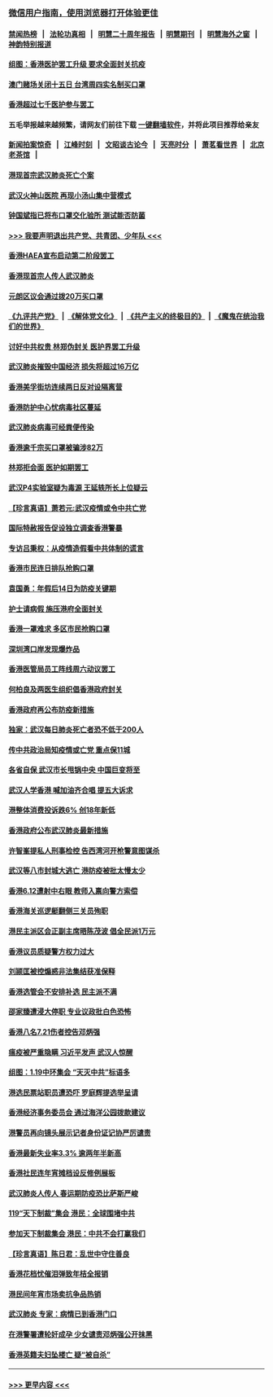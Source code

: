 ### [微信用户指南，使用浏览器打开体验更佳](https://github.com/gfw-breaker/banned-news1/blob/master/indexes/wechat-guide.md?t=0)
#### [禁闻热榜](热点新闻.md?t=0)  &nbsp;&nbsp;|&nbsp;&nbsp; [法轮功真相](https://github.com/gfw-breaker/truth/blob/master/README.md?t=0) &nbsp;&nbsp;|&nbsp;&nbsp; [明慧二十周年报告](https://github.com/gfw-breaker/mh-reports/blob/master/README.md?t=0) &nbsp;&nbsp;|&nbsp;&nbsp;[明慧期刊](https://github.com/gfw-breaker/mh-qikan) &nbsp;&nbsp;|&nbsp;&nbsp; [明慧海外之窗](https://github.com/gfw-breaker/mh-news/blob/master/README.md?t=0) &nbsp;&nbsp;|&nbsp;&nbsp; [神韵特别报道](https://github.com/gfw-breaker/mh-news/blob/master/shenyun.md?t=0)
#### [组图：香港医护罢工升级 要求全面封关抗疫](../pages/nsc415/n11844107.md?t=02051633) 
#### [澳门赌场关闭十五日 台湾周四实名制买口罩](../pages/nsc415/n11845083.md?t=02051633) 
#### [香港超过七千医护参与罢工](../pages/nsc415/n11845051.md?t=02051633) 
#### 五毛举报越来越频繁，请网友们前往下载 [一键翻墙软件](https://github.com/gfw-breaker/ssr-accounts)，并将此项目推荐给亲友
#### [新闻拍案惊奇](https://github.com/gfw-breaker/banned-news1/blob/master/pages/link4.md) &nbsp;&nbsp;|&nbsp;&nbsp; [江峰时刻](https://github.com/gfw-breaker/banned-news1/blob/master/pages/link4.md) &nbsp;&nbsp;|&nbsp;&nbsp; [文昭谈古论今](https://github.com/gfw-breaker/banned-news1/blob/master/pages/link4.md) &nbsp;&nbsp;|&nbsp;&nbsp; [天亮时分](https://github.com/gfw-breaker/banned-news1/blob/master/pages/link4.md) &nbsp;&nbsp;|&nbsp;&nbsp; [萧茗看世界](https://github.com/gfw-breaker/banned-news1/blob/master/pages/link4.md) &nbsp;&nbsp;|&nbsp;&nbsp; [北京老茶馆](https://github.com/gfw-breaker/banned-news1/blob/master/pages/link4.md) &nbsp;&nbsp;|&nbsp;&nbsp; 
#### [港现首宗武汉肺炎死亡个案](../pages/nsc415/n11844998.md?t=02051633) 
#### [武汉火神山医院 再现小汤山集中营模式](../pages/nsc415/n11844763.md?t=02051633) 
#### [钟国斌指已将布口罩交化验所 测试能否防菌](../pages/nsc415/n11842783.md?t=02051633) 
#### [>>> 我要声明退出共产党、共青团、少年队 <<<](https://github.com/begood0513/goodnews/blob/master/quit/letter.md) 
#### [香港HAEA宣布启动第二阶段罢工](../pages/nsc415/n11842723.md?t=02051633) 
#### [香港现首宗人传人武汉肺炎](../pages/nsc415/n11842766.md?t=02051633) 
#### [元朗区议会通过拨20万买口罩](../pages/nsc415/n11842754.md?t=02051633) 
#### [《九评共产党》](https://github.com/begood0513/9ping.md/blob/master/README.md) &nbsp;|&nbsp; [《解体党文化》](../../../../jtdwh.md/blob/master/README.md)  &nbsp;|&nbsp; [《共产主义的终极目的》](../../../../gczydzjmd.md/blob/master/README.md) &nbsp;|&nbsp; [《魔鬼在统治我们的世界》](../../../../mgztzwmdsj.md/blob/master/README.md) 
#### [讨好中共权贵 林郑伪封关 医护界罢工升级](../pages/nsc415/n11842359.md?t=02051633) 
#### [武汉肺炎摧毁中国经济 损失将超过16万亿](../pages/nsc415/n11839723.md?t=02051633) 
#### [香港美孚街坊连续两日反对设隔离营](../pages/nsc415/n11839962.md?t=02051633) 
#### [香港防护中心忧病毒社区蔓延](../pages/nsc415/n11839933.md?t=02051633) 
#### [武汉肺炎病毒可经粪便传染](../pages/nsc415/n11839939.md?t=02051633) 
#### [香港逾千宗买口罩被骗涉82万](../pages/nsc415/n11839914.md?t=02051633) 
#### [林郑拒会面 医护如期罢工](../pages/nsc415/n11839892.md?t=02051633) 
#### [武汉P4实验室疑为毒源 王延轶所长上位疑云](../pages/nsc415/n11835543.md?t=02051633) 
#### [【珍言真语】萧若元:武汉疫情或令中共亡党](../pages/nsc415/n11829394.md?t=02051633) 
#### [国际特赦报告促设独立调查香港警暴](../pages/nsc415/n11833845.md?t=02051633) 
#### [专访吕秉权：从疫情造假看中共体制的谎言](../pages/nsc415/n11833813.md?t=02051633) 
#### [香港市民连日排队抢购口罩](../pages/nsc415/n11833794.md?t=02051633) 
#### [袁国勇：年假后14日为防疫关键期](../pages/nsc415/n11831088.md?t=02051633) 
#### [护士请病假 施压港府全面封关](../pages/nsc415/n11831030.md?t=02051633) 
#### [香港一罩难求 多区市民抢购口罩](../pages/nsc415/n11831002.md?t=02051633) 
#### [深圳湾口岸发现爆炸品](../pages/nsc415/n11828802.md?t=02051633) 
#### [香港医管局员工阵线周六动议罢工](../pages/nsc415/n11828762.md?t=02051633) 
#### [何柏良及两医生组织倡香港政府封关](../pages/nsc415/n11828749.md?t=02051633) 
#### [香港政府再公布防疫新措施](../pages/nsc415/n11828716.md?t=02051633) 
#### [独家：武汉每日肺炎死亡者恐不低于200人](../pages/nsc415/n11828240.md?t=02051633) 
#### [传中共政治局知疫情或亡党 重点保11城](../pages/nsc415/n11828145.md?t=02051633) 
#### [各省自保 武汉市长甩锅中央 中国巨变将至](../pages/nsc415/n11828021.md?t=02051633) 
#### [武汉人学香港 喊加油齐合唱 提五大诉求](../pages/nsc415/n11827046.md?t=02051633) 
#### [港整体消费投诉跌6% 创18年新低](../pages/nsc415/n11817280.md?t=02051633) 
#### [香港政府公布武汉肺炎最新措施](../pages/nsc415/n11817152.md?t=02051633) 
#### [许智峯提私人刑事检控 告西湾河开枪警意图谋杀](../pages/nsc415/n11817132.md?t=02051633) 
#### [武汉等八市封城大逃亡 港防疫被批太慢太少](../pages/nsc415/n11817058.md?t=02051633) 
#### [香港6.12遭射中右眼 教师入禀向警方索偿](../pages/nsc415/n11814678.md?t=02051633) 
#### [香港海关巡逻艇翻侧三关员殉职](../pages/nsc415/n11814604.md?t=02051633) 
#### [港民主派区会正副主席晤陈茂波 倡全民派1万元](../pages/nsc415/n11814582.md?t=02051633) 
#### [香港议员质疑警方权力过大](../pages/nsc415/n11814560.md?t=02051633) 
#### [刘颕匡被控煽惑非法集结获准保释](../pages/nsc415/n11811727.md?t=02051633) 
#### [香港选管会不安排补选 民主派不满](../pages/nsc415/n11811691.md?t=02051633) 
#### [邵家臻遭浸大停职 专业议政批白色恐怖](../pages/nsc415/n11811670.md?t=02051633) 
#### [香港八名7.21伤者控告邓炳强](../pages/nsc415/n11811623.md?t=02051633) 
#### [瘟疫被严重隐瞒 习近平发声 武汉人惊醒](../pages/nsc415/n11811186.md?t=02051633) 
#### [组图：1.19中环集会 “天灭中共”标语多](../pages/nsc415/n11809514.md?t=02051633) 
#### [港选民票站职员遭恐吓 罗庭辉提选举呈请](../pages/nsc415/n11808914.md?t=02051633) 
#### [香港经济事务委员会 通过海洋公园拨款建议](../pages/nsc415/n11808906.md?t=02051633) 
#### [港警员再向镜头展示记者身份证记协严厉谴责](../pages/nsc415/n11808888.md?t=02051633) 
#### [香港最新失业率3.3% 逾两年半新高](../pages/nsc415/n11808887.md?t=02051633) 
#### [香港社民连年宵摊档设反修例展板](../pages/nsc415/n11808857.md?t=02051633) 
#### [武汉肺炎人传人 春运期防疫恐比萨斯严峻](../pages/nsc415/n11808739.md?t=02051633) 
#### [119“天下制裁”集会 港民：全球围堵中共](../pages/nsc415/n11806318.md?t=02051633) 
#### [参加天下制裁集会 港民：中共不会打赢我们](../pages/nsc415/n11806596.md?t=02051633) 
#### [【珍言真语】陈日君：乱世中守住善良](../pages/nsc415/n11806247.md?t=02051633) 
#### [香港花档忧催泪弹致年桔全报销](../pages/nsc415/n11806130.md?t=02051633) 
#### [港民间年宵市场卖抗争品热销](../pages/nsc415/n11806073.md?t=02051633) 
#### [武汉肺炎 专家：病情已到香港门口](../pages/nsc415/n11806020.md?t=02051633) 
#### [在港警署遭轮奸成孕 少女谴责邓炳强公开抹黑](../pages/nsc415/n11805981.md?t=02051633) 
#### [香港英籍夫妇坠楼亡 疑“被自杀”](../pages/nsc415/n11805937.md?t=02051633) 

----
#### [ >>> 更早内容 <<< ](../indexes/nsc415-earlier.md)
